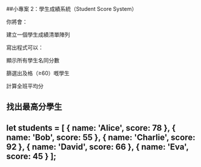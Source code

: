 ##小專案 2：學生成績系統（Student Score System）

你將會：

建立一個學生成績清單陣列

寫出程式可以：

顯示所有學生名同分數

篩選出及格（≥60）嘅學生

計算全班平均分

找出最高分學生
---
let students = [
  { name: 'Alice', score: 78 },
  { name: 'Bob', score: 55 },
  { name: 'Charlie', score: 92 },
  { name: 'David', score: 66 },
  { name: 'Eva', score: 45 }
];
---